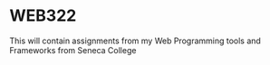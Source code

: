 # WEB322
This will contain assignments from my Web Programming tools and Frameworks from Seneca College
